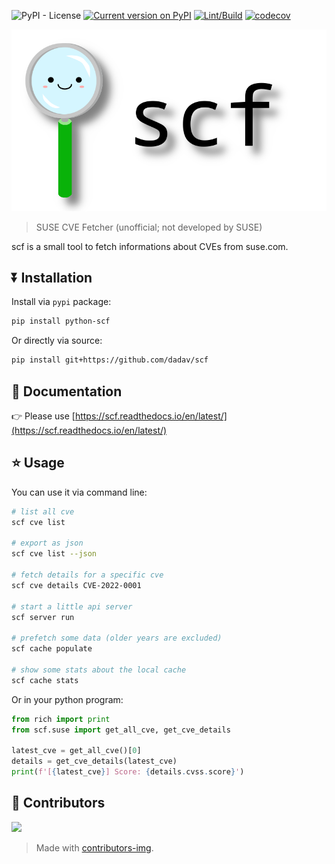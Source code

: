 ![PyPI - License](https://img.shields.io/pypi/l/python-scf)
[![Current version on PyPI](https://img.shields.io/pypi/v/python-scf)](https://pypi.org/project/python-scf/)
[![Lint/Build](https://github.com/dadav/scf/actions/workflows/build.yaml/badge.svg)](https://github.com/dadav/scf/actions/)
[![codecov](https://codecov.io/gh/dadav/scf/branch/main/graph/badge.svg?token=WPTU0RWTZ6)](https://codecov.io/gh/dadav/scf)

![Homedir](./img/scf.png)

> SUSE CVE Fetcher (unofficial; not developed by SUSE)

scf is a small tool to fetch informations about CVEs from suse.com.

## ⏬ Installation

Install via `pypi` package:

```bash
pip install python-scf
```

Or directly via source:

```bash
pip install git+https://github.com/dadav/scf
```

## 📙 Documentation

👉 Please use [https://scf.readthedocs.io/en/latest/](https://scf.readthedocs.io/en/latest/)

## ⭐️ Usage

You can use it via command line:

```bash
# list all cve
scf cve list

# export as json
scf cve list --json

# fetch details for a specific cve
scf cve details CVE-2022-0001

# start a little api server
scf server run

# prefetch some data (older years are excluded)
scf cache populate

# show some stats about the local cache
scf cache stats
```

Or in your python program:

```python
from rich import print
from scf.suse import get_all_cve, get_cve_details

latest_cve = get_all_cve()[0]
details = get_cve_details(latest_cve)
print(f'[{latest_cve}] Score: {details.cvss.score}')
```

## 💓 Contributors

<img src="https://contrib.rocks/image?repo=dadav/scf" />

> Made with [contributors-img](https://contrib.rocks).
